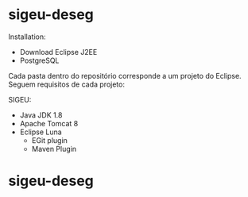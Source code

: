 # sigeu-deseg

Installation:
- Download Eclipse J2EE
- PostgreSQL

Cada pasta dentro do repositório corresponde a um projeto do Eclipse. Seguem requisitos de cada projeto:

SIGEU:
- Java JDK 1.8 
- Apache Tomcat 8
- Eclipse Luna
  - EGit plugin
  - Maven Plugin
# sigeu-deseg
